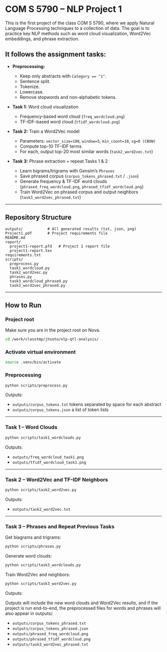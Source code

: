 # COM S 5790 – NLP Project 1

This is the first project of the class COM S 5790, where we apply Natural Language Processing techniques to a collection of data. 
The goal is to practice key NLP methods such as word cloud visualization, Word2Vec embeddings, and phrase extraction.

## It follows the assignment tasks:

- **Preprocessing:**
  - Keep only abstracts with `Category == "1"`.
  - Sentence split.
  - Tokenize.
  - Lowercase.
  - Remove stopwords and non-alphabetic tokens.

- **Task 1:** Word cloud visualization
  - Frequency-based word cloud (`freq_wordcloud.png`)
  - TF-IDF–based word cloud (`tfidf_wordcloud.png`)

- **Task 2:** Train a Word2Vec model
  - Parameters: `vector_size=100`, `window=5`, `min_count=10`, `sg=0 (CBOW)`
  - Compute top-10 TF-IDF terms
  - For each, output top-20 most similar words (`task2_word2vec.txt`)

- **Task 3:** Phrase extraction + repeat Tasks 1 & 2
  - Learn bigrams/trigrams with Gensim’s `Phrases`
  - Save phrased corpus (`corpus_tokens_phrased.txt` / `.json`)
  - Generate frequency & TF-IDF word clouds (`phrased_freq_wordcloud.png`, `phrased_tfidf_wordcloud.png`)
  - Train Word2Vec on phrased corpus and output neighbors (`task3_word2vec_phrased.txt`)

---

## Repository Structure

```
outputs/           # All generated results (txt, json, png)
Project1.pdf       # Project requirements file
README.md
report/
  project1-report.pfd   # Project 1 report file
  project1-report.tex
requirements.txt
scripts/
  preprocess.py    
  task1_wordcloud.py
  task2_word2vec.py
  phrases.py     
  task3_wordcloud_phrased.py
  task3_word2vec_phrased.py
```

---

## How to Run

### Project root

Make sure you are in the project root on Nova.
```bash
cd /work/classtmp/jhsoto/nlp-qtl-analysis/
```

### Activate virtual environment
```bash
source .venv/bin/activate
```

### Preprocessing
```bash
python scripts/preprocess.py
```
Outputs:
- `outputs/corpus_tokens.txt` tokens separated by space for each abstract
- `outputs/corpus_tokens.json` a list of token lists

---

### Task 1 – Word Clouds
```bash
python scripts/task1_wordclouds.py
```
Outputs:
- `outputs/freq_wordcloud_task1.png`
- `outputs/tfidf_wordcloud_task1.png`

---

### Task 2 – Word2Vec and TF-IDF Neighbors
```bash
python scripts/task2_word2vec.py
```
Outputs:
- `outputs/task2_word2vec.txt`

---

### Task 3 – Phrases and Repeat Previous Tasks
Get biagrams and trigrams:
```bash
python scripts/phrases.py
```

Generate word clouds:
```bash
python scripts/task3_wordclouds.py
```

Train Word2Vec and neighbors:
```bash
python scripts/task3_word2vec.py
```

Outputs: 

Outputs will include the new word clouds and Word2Vec results, and if the project is run end-to-end, the preprocessed files for words and phrases will also appear in outputs/.

- `outputs/corpus_tokens_phrased.txt`
- `outputs/corpus_tokens_phrased.json`
- `outputs/phrased_freq_wordcloud.png`
- `outputs/phrased_tfidf_wordcloud.png`
- `outputs/task3_word2vec_phrased.txt`